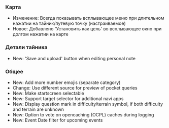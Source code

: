 ### Карта
- Изменение: Всегда показывать всплывающее меню при длительном нажатии на тайник/путевую точку (настраиваемое)
- Новое: Добавлено 'Установить как цель' во всплывающее окно при долгом нажатии на карте

### Детали тайника
- New: 'Save and upload' button when editing personal note

### Общее
- New: Add more number emojis (separate category)
- Change: Use different source for preview of pocket queries
- New: Make startscreen selectable
- New: Support target selector for additional navi apps
- New: Display question mark in difficulty/terrain symbol, if both difficulty and terrain are unknown
- New: Option to vote on opencaching (OCPL) caches during logging
- New: Event Date filter for upcoming events
